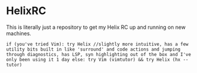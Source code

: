 # HelixRC

This is literally just a repository to get my Helix RC up and running on new machines. 

`if (you've tried Vim):
  try Helix //slightly more intuitive, has a few utility bits built in like 'surround' and code actions and jumping through diagnostics, has LSP, syn highlighting out of the box and I've only been using it 1 day
else:
  try Vim (vimtutor) && try Helix (hx --tutor)
`
